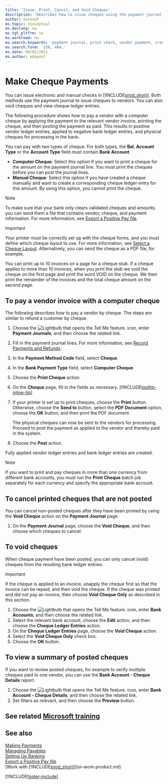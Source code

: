 ```yaml
---
title: 'Issue, Print, Cancel, and Void Cheques'
description: 'Describes how to issue cheques using the payment journal, print cheques, and void or view cheque ledger entries in Business Central.'
author: SorenGP
ms.topic: conceptual
ms.devlang: na
ms.tgt_pltfrm: na
ms.workload: na
ms.search.keywords: 'payment journal, print check, vendor payment, creditor, debt, balance due, AP'
ms.search.form: '256, 404,'
ms.date: 04/01/2021
ms.author: edupont
---
```

# <a name="make-check-payments" />Make Cheque Payments

You can issue electronic and manual checks in [!INCLUDE[prod_short](includes/prod_short.md)]. Both methods use the payment journal to issue cheques to vendors. You can also void cheques and view cheque ledger entries.

The following procedure shows how to pay a vendor with a computer cheque by applying the payment to the relevant vendor invoice, printing the cheque, and then posting the payment as paid. This results in positive vendor ledger entries, applied to negative bank ledger entries, and physical cheques for processing in the bank.

You can pay with two types of cheque. For both types, the **Bal. Account Type** or the **Account Type** field must contain **Bank Account**.

- **Computer Cheque**: Select this option if you want to print a cheque for the amount on the payment journal line. You must print the cheques before you can post the journal lines.
- **Manual Cheque**: Select this option if you have created a cheque manually and want to create a corresponding cheque ledger entry for this amount. By using this option, you cannot print the cheque.

> [!NOTE]  
> To make sure that your bank only clears validated cheques and amounts, you can send them a file that contains vendor, cheque, and payment information. For more information, see [Export a Positive Pay file](finance-how-positive-pay.md).

> [!IMPORTANT]
> Your printer must be correctly set up with the cheque forms, and you must define which cheque layout to use. For more information, see [Select a Cheque Layout](finance-how-define-check-layouts.md). Alternatively, you can send the cheque as a PDF file, for example.  

You can print up to 10 invoices on a page for a cheque stub. If a cheque applies to more than 10 invoices, when you print the stub we void the cheque on the first page and print the word VOID on the cheque. We then print the remainder of the invoices and the total cheque amount on the second page.

## <a name="to-pay-a-vendor-invoice-with-a-computer-check" />To pay a vendor invoice with a computer cheque

The following describes how to pay a vendor by cheque. The steps are similar to refund a customer by cheque.

1. Choose the ![Lightbulb that opens the Tell Me feature.](media/ui-search/search_small.png "Tell me what you want to do") icon, enter **Payment Journals**, and then choose the related link.
2. Fill in the payment journal lines. For more information, see [Record Payments and Refunds](payables-how-post-payments-refunds.md).
3. In the **Payment Method Code** field, select **Cheque**.
4. In the **Bank Payment Type** field, select **Computer Cheque**.
5. Choose the **Print Cheque** action.
6. On the **Cheque** page, fill in the fields as necessary. [!INCLUDE[tooltip-inline-tip](includes/tooltip-inline-tip_md.md)]
7. If your printer is set up to print cheques, choose the **Print** button. Otherwise, choose the **Send to** button, select the **PDF Document** option, choose the **OK** button, and then print the PDF document.

    The physical cheques can now be sent to the vendors for processing. Proceed to post the payment as applied to the vendor and thereby paid in the system.
8. Choose the **Post** action.

Fully applied vendor ledger entries and bank ledger entries are created.

> [!NOTE]  
> If you want to print and pay cheques in more than one currency from different bank accounts, you must run the **Print Cheque** batch job separately for each currency and specify the appropriate bank account.

## <a name="to-cancel-printed-checks-that-are-not-posted" />To cancel printed cheques that are not posted

You can cancel non-posted cheques after they have been printed by using the **Void Cheque** action on the **Payment Journal** page.

1. On the **Payment Journal** page, choose the **Void Cheque**, and then choose which cheques to cancel.

## <a name="to-void-checks" />To void cheques

When cheque payment have been posted, you can only cancel (void) cheques from the resulting bank ledger entries.

> [!IMPORTANT]
> If the cheque is applied to an invoice, unapply the cheque first so that the invoice can be repaid, and then void the cheque. If the cheque was printed and did not pay an invoice, then choose **Void Cheque Only** as described in this section.

1. Choose the ![Lightbulb that opens the Tell Me feature.](media/ui-search/search_small.png "Tell me what you want to do") icon, enter **Bank Accounts**, and then choose the related link.
2. Select the relevant bank account, choose the **Edit** action, and then choose the **Cheque Ledger Entries** action.
3. On the **Cheque Ledger Entries** page, choose the **Void Cheque** action.
4. Select the **Void Cheque Only** check box.
5. Choose the **OK** button.

## <a name="to-view-a-summary-of-posted-checks" />To view a summary of posted cheques

If you want to review posted cheques, for example to verify multiple cheques paid to one vendor, you can use the **Bank Account - Cheque Details** report.
1. Choose the ![Lightbulb that opens the Tell Me feature.](media/ui-search/search_small.png "Tell me what you want to do") icon, enter **Bank Account - Cheque Details**, and then choose the related link.
2. Set filters as relevant, and then choose the **Preview** button.

## <a name="see-related-microsoft-trainingtrainingmodulesuse-checks-dynamics-365-business-central" />See related [Microsoft training](/training/modules/use-checks-dynamics-365-business-central/)

## <a name="see-also" />See also

[Making Payments](payables-make-payments.md)  
[Managing Payables](payables-manage-payables.md)  
[Setting Up Banking](bank-setup-banking.md)  
[Export a Positive Pay file](finance-how-positive-pay.md)  
[Work with [!INCLUDE[prod_short](includes/prod_short.md)]](ui-work-product.md)  


[!INCLUDE[footer-include](includes/footer-banner.md)]
